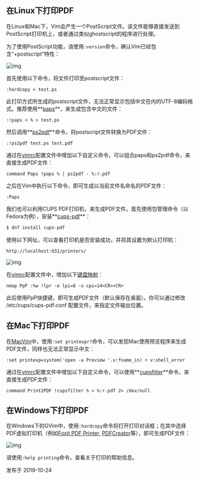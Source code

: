 ## 在Linux下打印PDF

在Linux和Mac下，Vim会产生一个PostScript文件。该文件能够直接发送到PostScript打印机上，或者通过类似ghostscript的程序进行处理。

为了使用PostScript功能，请使用`:version`命令，确认Vim已经包含“+postscript”特性：

![img](https://pic2.zhimg.com/80/v2-a79534675c9c486f38644d382e81fefd_720w.jpg)

首先使用以下命令，将文件打印至postscript文件：

```vim
:hardcopy > test.ps
```

此打印方式所生成的postscript文件，无法正常显示包括中文在内的UTF-8编码格式。推荐使用**[paps](https://link.zhihu.com/?target=http%3A//paps.sourceforge.net/)**，来生成包含中文的文件：

```vim
:!paps < % > test.ps
```

然后调用**[ps2pdf](https://link.zhihu.com/?target=http%3A//web.mit.edu/ghostscript/www/Ps2pdf.htm)**命令，将postscript文件转换为PDF文件：

```vim
:!ps2pdf test.ps test.pdf
```

通过在[vimrc](https://link.zhihu.com/?target=http%3A//yyq123.github.io/learn-vim/learn-vi-59-vimrc.html)配置文件中增加以下自定义命令，可以组合paps和ps2pdf命令，来直接生成PDF文件：

```vim
command Paps !paps % | ps2pdf - %:r.pdf
```

之后在Vim中执行以下命令，即可生成以当前文件名命名的PDF文件：

```vim
:Paps
```

我们也可以利用CUPS PDF打印机，来生成PDF文件。首先使用包管理命令（以Fedora为例），安装**[cups-pdf](https://link.zhihu.com/?target=https%3A//www.cups.org/)**：

```bash
$ dnf install cups-pdf
```

使用以下网址，可以查看打印机是否安装成功，并将其设置为默认打印机：

```http
http://localhost:631/printers/
```

![img](https://pic3.zhimg.com/80/v2-8c9e0d4c5917fa2cb57e24202010fc6e_720w.jpg)

在[vimrc](https://link.zhihu.com/?target=http%3A//yyq123.github.io/learn-vim/learn-vi-59-vimrc.html)配置文件中，增加以下[键盘映射](https://link.zhihu.com/?target=http%3A//yyq123.github.io/learn-vim/learn-vi-51-KeyMapping.html)：

```vim
nmap PpP :%w !lpr -o lpi=8 -o cpi=14<CR><CR>
```

此后使用PpP快捷键，即可生成PDF文件（默认保存在桌面）。你可以通过修改 /etc/cups/cups-pdf.conf 配置文件，来指定文件输出位置。

## 在Mac下打印PDF

在[MacVim](https://link.zhihu.com/?target=https%3A//macvim-dev.github.io/macvim/)中，使用`:set printexpr?`命令，可以发现Mac使用预览程序来生成PDF文件，同样也无法正常显示中文：

```vim
:set printexp=system('open -a Preview '.v:fname_in) + v:shell_error
```

通过在[vimrc](https://link.zhihu.com/?target=http%3A//yyq123.github.io/learn-vim/learn-vi-59-vimrc.html)配置文件中增加以下自定义命令，可以使用**[cupsfilter](https://link.zhihu.com/?target=https%3A//www.cups.org/doc/man-cupsfilter.html)**命令，来直接生成PDF文件：

```vim
command Print2PDF !cupsfilter % > %:r.pdf 2> /dev/null
```

## 在Windows下打印PDF

在Windows下的GVim中，使用`:hardcopy`命令将打开打印对话框；在其中选择PDF虚拟打印机（例如[Foxit PDF Printer](https://link.zhihu.com/?target=https%3A//www.foxitsoftware.com/pdf-reader/create-pdf/), [PDFCreator](https://link.zhihu.com/?target=https%3A//www.pdfforge.org/pdfcreator)等），即可生成PDF文件：

![img](https://pic1.zhimg.com/80/v2-227bb139d5973f1bc897397fa3f2e038_720w.jpg)



请使用`:help printing`命令，查看关于打印的帮助信息。

发布于 2019-10-24